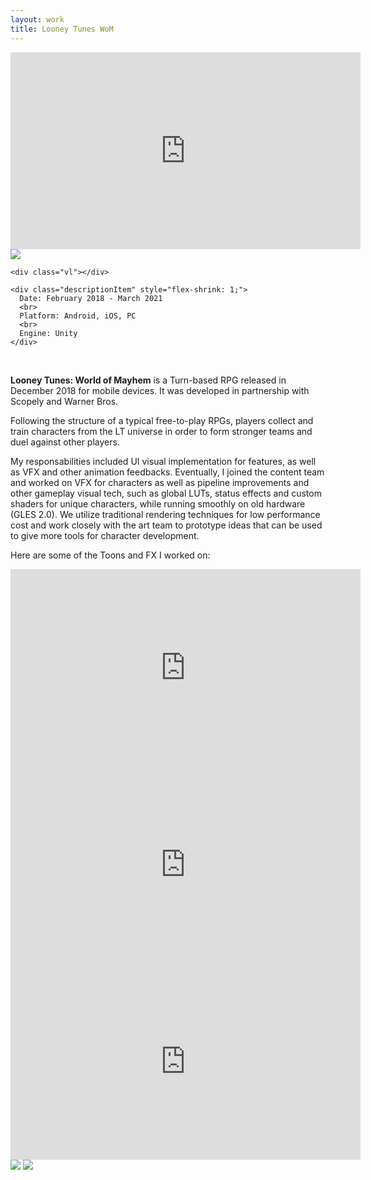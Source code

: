 ```yaml
---
layout: work
title: Looney Tunes WoM
---
```

<div class="videoWrapper">
    <iframe width="560" height="315" src="https://www.youtube.com/embed/L6SSv7jabRc" frameborder="0"
      allow="accelerometer; autoplay; encrypted-media; gyroscope; picture-in-picture" allowfullscreen></iframe>
  </div>

  <div class="descriptionBlock">
    <div class="descriptionItem" style="flex-shrink: 1; max-width:30%;">
      <img src="{{site.baseurl}}/assets/images/wom-bw.png" style="max-width: 100%;">
    </div>

    <div class="vl"></div>

    <div class="descriptionItem" style="flex-shrink: 1;">
      Date: February 2018 - March 2021
      <br>
      Platform: Android, iOS, PC
      <br>
      Engine: Unity
    </div>
  </div>
<br>

<b>Looney Tunes: World of Mayhem</b> is a Turn-based RPG released in December 2018 for mobile devices. It was developed in partnership with Scopely and Warner Bros.

Following the structure of a typical free-to-play RPGs, players collect and train characters from the LT universe in order to form stronger teams and duel against other players.

My responsabilities included UI visual implementation for features, as well as VFX and other animation feedbacks. Eventually, I joined the content team and worked on VFX for characters as well as pipeline improvements and other gameplay visual tech, such as global LUTs, status effects and custom shaders for unique characters, while running smoothly on old hardware (GLES 2.0). We utilize traditional rendering techniques for low performance cost and work closely with the art team to prototype ideas that can be used to give more tools for character development.

Here are some of the Toons and FX I worked on:

<div class="videoWrapper">
    <iframe width="560" height="315" src="https://www.youtube.com/embed/EpCQXJf1EfM" frameborder="0"
      allow="accelerometer; autoplay; encrypted-media; gyroscope; picture-in-picture" allowfullscreen></iframe>
  </div>

<div class="videoWrapper">
    <iframe width="560" height="315" src="https://www.youtube.com/embed/9TiBrs0WB40" frameborder="0"
      allow="accelerometer; autoplay; encrypted-media; gyroscope; picture-in-picture" allowfullscreen></iframe>
  </div>

<div class="videoWrapper">
    <iframe width="560" height="315" src="https://www.youtube.com/embed/GOfSdMv5yZ4" frameborder="0"
      allow="accelerometer; autoplay; encrypted-media; gyroscope; picture-in-picture" allowfullscreen></iframe>
  </div>

  <img src="{{site.baseurl}}/assets/images/looney_rankup.webp">

  <img src="{{site.baseurl}}/assets/images/looney_endurance.webp">